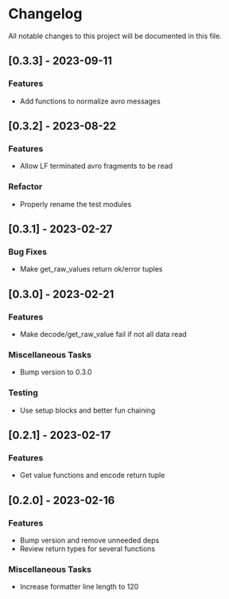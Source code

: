# Changelog

All notable changes to this project will be documented in this file.

## [0.3.3] - 2023-09-11

### Features

- Add functions to normalize avro messages

## [0.3.2] - 2023-08-22

### Features

- Allow LF terminated avro fragments to be read

### Refactor

- Properly rename the test modules

## [0.3.1] - 2023-02-27

### Bug Fixes

- Make get_raw_values return ok/error tuples

## [0.3.0] - 2023-02-21

### Features

- Make decode/get_raw_value fail if not all data read

### Miscellaneous Tasks

- Bump version to 0.3.0

### Testing

- Use setup blocks and better fun chaining

## [0.2.1] - 2023-02-17

### Features

- Get value functions and encode return tuple

## [0.2.0] - 2023-02-16

### Features

- Bump version and remove unneeded deps
- Review return types for several functions

### Miscellaneous Tasks

- Increase formatter line length to 120
